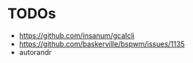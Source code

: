 # TODOs

* https://github.com/insanum/gcalcli
* https://github.com/baskerville/bspwm/issues/1135
* autorandr
